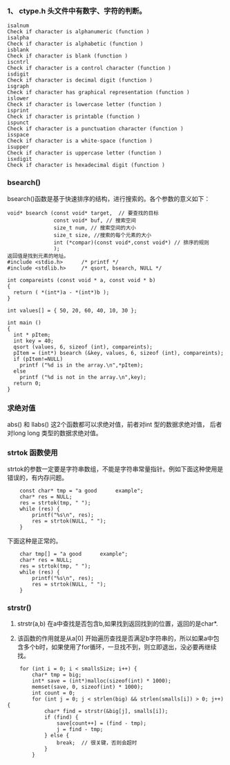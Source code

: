 ### 1、 ctype.h   头文件中有数字、字符的判断。
```
isalnum
Check if character is alphanumeric (function )
isalpha
Check if character is alphabetic (function )
isblank 
Check if character is blank (function )
iscntrl
Check if character is a control character (function )
isdigit
Check if character is decimal digit (function )
isgraph
Check if character has graphical representation (function )
islower
Check if character is lowercase letter (function )
isprint
Check if character is printable (function )
ispunct
Check if character is a punctuation character (function )
isspace
Check if character is a white-space (function )
isupper
Check if character is uppercase letter (function )
isxdigit
Check if character is hexadecimal digit (function )
```
### bsearch()

bsearch()函数是基于快速排序的结构，进行搜索的。各个参数的意义如下：

```
void* bsearch (const void* target,  // 要查找的目标
               const void* buf, // 搜索空间
               size_t num, // 搜索空间的大小
               size_t size, //搜索的每个元素的大小
               int (*compar)(const void*,const void*) // 排序的规则
               );
返回值是找到元素的地址。
#include <stdio.h>      /* printf */
#include <stdlib.h>     /* qsort, bsearch, NULL */

int compareints (const void * a, const void * b)
{
  return ( *(int*)a - *(int*)b );
}

int values[] = { 50, 20, 60, 40, 10, 30 };

int main ()
{
  int * pItem;
  int key = 40;
  qsort (values, 6, sizeof (int), compareints);
  pItem = (int*) bsearch (&key, values, 6, sizeof (int), compareints);
  if (pItem!=NULL)
    printf ("%d is in the array.\n",*pItem);
  else
    printf ("%d is not in the array.\n",key);
  return 0;
}
```

### 求绝对值

abs()  和 llabs() 这2个函数都可以求绝对值，前者对int 型的数据求绝对值， 后者对long long 类型的数据求绝对值。


### strtok 函数使用
strtok的参数一定要是字符串数组，不能是字符串常量指针。例如下面这种使用是错误的，有内存问题。
```
    const char* tmp = "a good      example";
    char* res = NULL;
    res = strtok(tmp, " ");
    while (res) {
        printf("%s\n", res);
        res = strtok(NULL, " ");
    }
```
下面这种是正常的。
```
    char tmp[] = "a good      example";
    char* res = NULL;
    res = strtok(tmp, " ");
    while (res) {
        printf("%s\n", res);
        res = strtok(NULL, " ");
    }
```

### strstr()

1. strstr(a,b) 在a中查找是否包含b,如果找到返回找到的位置，返回的是char*.

2. 该函数的作用就是从a[0] 开始遍历查找是否满足b字符串的，所以如果a中包含多个b时，如果使用了for循环，一旦找不到，则立即退出，没必要再继续找。
```
    for (int i = 0; i < smallsSize; i++) {
        char* tmp = big;
        int* save = (int*)malloc(sizeof(int) * 1000);
        memset(save, 0, sizeof(int) * 1000);
        int count = 0;
        for (int j = 0; j < strlen(big) && strlen(smalls[i]) > 0; j++) {
            char* find = strstr(&big[j], smalls[i]);
            if (find) {
                save[count++] = (find - tmp);
                j = find - tmp;
            } else {
                break;  // 很关键，否则会超时
            }
        }
```

